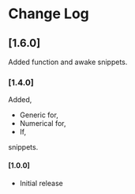# Change Log

## [1.6.0]

Added function and awake snippets.

### [1.4.0]

Added, 

 - Generic for,
 - Numerical for,
 - If,

snippets.

#### [1.0.0]

- Initial release